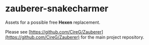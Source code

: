 # zauberer-snakecharmer

Assets for a possible free **Hexen** replacement.

Please see [https://github.com/CireG/Zauberer](https://github.com/CireG/Zauberer) for the main project repository.
